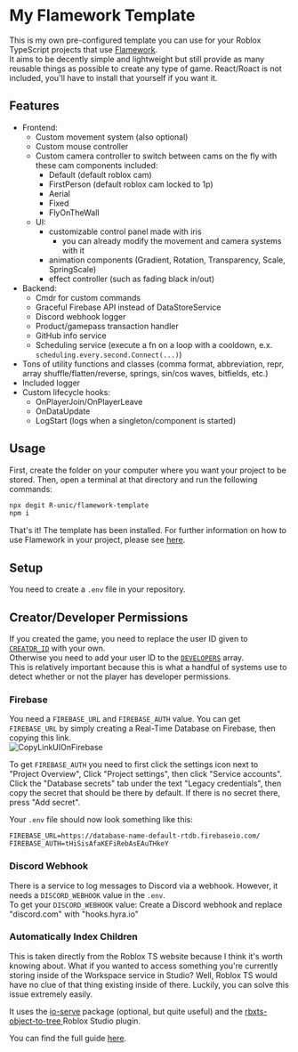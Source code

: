 # My Flamework Template

This is my own pre-configured template you can use for your Roblox TypeScript projects that use [Flamework](https://fireboltofdeath.dev/docs/flamework/).  
It aims to be decently simple and lightweight but still provide as many reusable things as possible to create any type of game. React/Roact is not included, you'll have to install that yourself if you want it.  


## Features
- Frontend:
  - Custom movement system (also optional)
  - Custom mouse controller
  - Custom camera controller to switch between cams on the fly with these cam components included:
    - Default (default roblox cam)
    - FirstPerson (default roblox cam locked to 1p)
    - Aerial
    - Fixed
    - FlyOnTheWall
  - UI:
    - customizable control panel made with iris
      - you can already modify the movement and camera systems with it
    - animation components (Gradient, Rotation, Transparency, Scale, SpringScale)
    - effect controller (such as fading black in/out)
- Backend:
  - Cmdr for custom commands
  - Graceful Firebase API instead of DataStoreService
  - Discord webhook logger
  - Product/gamepass transaction handler
  - GitHub info service
  - Scheduling service (execute a fn on a loop with a cooldown, e.x. `scheduling.every.second.Connect(...)`)
- Tons of utility functions and classes (comma format, abbreviation, repr, array shuffle/flatten/reverse, springs, sin/cos waves, bitfields, etc.)
- Included logger
- Custom lifecycle hooks:
  - OnPlayerJoin/OnPlayerLeave
  - OnDataUpdate
  - LogStart (logs when a singleton/component is started)

## Usage

First, create the folder on your computer where you want your project to be stored.
Then, open a terminal at that directory and run the following commands:

```bash
npx degit R-unic/flamework-template
npm i
```

That's it! The template has been installed. For further information on how to use Flamework in your project, please see [here](https://flamework.fireboltofdeath.dev/).

## Setup

You need to create a `.env` file in your repository.

## Creator/Developer Permissions
If you created the game, you need to replace the user ID given to [`CREATOR_ID`](https://github.com/R-unic/flamework-template/blob/master/src/shared/constants.ts#L1) with your own.  
Otherwise you need to add your user ID to the [`DEVELOPERS`](https://github.com/R-unic/flamework-template/blob/master/src/shared/constants.ts#L2) array.  
This is relatively important because this is what a handful of systems use to detect whether or not the player has developer permissions.

### Firebase
You need a `FIREBASE_URL` and `FIREBASE_AUTH` value. You can get `FIREBASE_URL` by simply creating a Real-Time Database on Firebase, then copying this link.  
![CopyLinkUIOnFirebase](https://github.com/R-unic/flamework-template/assets/49625808/c4866db0-f05d-4da3-8856-11365c843fa6)

To get `FIREBASE_AUTH` you need to first click the settings icon next to "Project Overview", Click "Project settings", then click "Service accounts". Click the "Database secrets" tab under the text "Legacy credentials", then copy the secret that should be there by default. If there is no secret there, press "Add secret".

Your `.env` file should now look something like this:  
```env
FIREBASE_URL=https://database-name-default-rtdb.firebaseio.com/
FIREBASE_AUTH=tHiSisAfaKEFiRebAsEAuTHkeY
```

### Discord Webhook
There is a service to log messages to Discord via a webhook. However, it needs a `DISCORD_WEBHOOK` value in the `.env`.  
To get your `DISCORD_WEBHOOK` value: Create a Discord webhook and replace "discord.com" with "hooks.hyra.io"

### Automatically Index Children
This is taken directly from the Roblox TS website because I think it's worth knowing about. What if you wanted to access something you're currently storing inside of the Workspace service in Studio? Well, Roblox TS would have no clue of that thing existing inside of there. Luckily, you can solve this issue extremely easily.

It uses the [io-serve](https://www.npmjs.com/package/io-serve) package (optional, but quite useful) and the [rbxts-object-to-tree
](https://create.roblox.com/store/asset/3379119778/rbxtsobjecttotree?externalSource=www) Roblox Studio plugin.

You can find the full guide [here](https://roblox-ts.com/docs/guides/indexing-children#rbxts-object-to-tree-plugin-by-validark).
